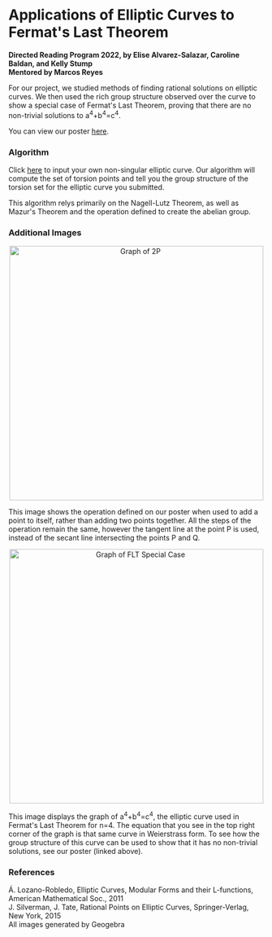 # Applications of Elliptic Curves to Fermat's Last Theorem
**Directed Reading Program 2022, by Elise Alvarez-Salazar, Caroline Baldan, and Kelly Stump**  
**Mentored by Marcos Reyes**

For our project, we studied methods of finding rational solutions on elliptic curves. We then used the rich group structure observed over the curve to show a special case of Fermat's Last Theorem, proving that there are no non-trivial solutions to a<sup>4</sup>+b<sup>4</sup>=c<sup>4</sup>.

You can view our poster [here](https://github.com/carolinebaldan/UCSB-DRP-2022/files/8788098/DRP_2022.pdf).
### Algorithm
Click [here](https://replit.com/@MarcosReyes6/Elliptic-Curve-Fun?outputonly=1&lite=true#main.py) to input your own non-singular elliptic curve. Our algorithm will compute the set of torsion points and tell you the group structure of the torsion set for the elliptic curve you submitted.

This algorithm relys primarily on the Nagell-Lutz Theorem, as well as Mazur's Theorem and the operation defined to create the abelian group.
### Additional Images
<p align="center">
    <img width="500" alt="Graph of 2P" src="https://user-images.githubusercontent.com/103796027/170742774-a62eb7e0-3b77-46a7-8933-f14622d43ad1.png">
  </p>
This image shows the operation defined on our poster when used to add a point to itself, rather than adding two points together. All the steps of the operation remain the same, however the tangent line at the point P is used, instead of the secant line intersecting the points P and Q.

<p align="center">
  <img width="500" alt="Graph of FLT Special Case" src="https://user-images.githubusercontent.com/103796027/170742986-0a2b3e94-fd7e-410d-a21d-a0d0bd72701a.png">
  </p>
This image displays the graph of a<sup>4</sup>+b<sup>4</sup>=c<sup>4</sup>, the elliptic curve used in Fermat's Last Theorem for n=4. The equation that you see in the top right corner of the graph is that same curve in Weierstrass form. To see how the group structure of this curve can be used to show that it has no non-trivial solutions, see our poster (linked above).


### References

Á. Lozano-Robledo, Elliptic Curves, Modular Forms and their L-functions, American Mathematical Soc., 2011  
J. Silverman, J. Tate, Rational Points on Elliptic Curves, Springer-Verlag, New York, 2015  
All images generated by Geogebra
